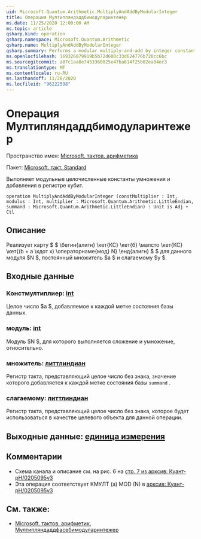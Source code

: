 ```yaml
---
uid: Microsoft.Quantum.Arithmetic.MultiplyAndAddByModularInteger
title: Операция Мултипляндаддбимодуларинтежер
ms.date: 11/25/2020 12:00:00 AM
ms.topic: article
qsharp.kind: operation
qsharp.namespace: Microsoft.Quantum.Arithmetic
qsharp.name: MultiplyAndAddByModularInteger
qsharp.summary: Performs a modular multiply-and-add by integer constants on a qubit register.
ms.openlocfilehash: 169326879919b5b72d600c33d624776b720cc6bc
ms.sourcegitcommit: a87c1aa8e7453360025e47ba614f25b02ea84ec3
ms.translationtype: MT
ms.contentlocale: ru-RU
ms.lasthandoff: 11/26/2020
ms.locfileid: "96222598"
---
```

# <a name="multiplyandaddbymodularinteger-operation"></a>Операция Мултипляндаддбимодуларинтежер

Пространство имен: [Microsoft. тактов. арифметика](xref:Microsoft.Quantum.Arithmetic)

Пакет: [Microsoft. такт. Standard](https://nuget.org/packages/Microsoft.Quantum.Standard)


Выполняет модульные целочисленные константы умножения и добавления в регистре кубит.

```qsharp
operation MultiplyAndAddByModularInteger (constMultiplier : Int, modulus : Int, multiplier : Microsoft.Quantum.Arithmetic.LittleEndian, summand : Microsoft.Quantum.Arithmetic.LittleEndian) : Unit is Adj + Ctl
```


## <a name="description"></a>Описание

Реализует карту $ $ \бегин{алигн} \кет{КС} \кет{б} \мапсто \кет{КС} \кет{(b + a \кдот x) \операторнаме{мод} N} \енд{алигн} $ $ для данного модуля $N $, постоянный множитель $a $ и слагаемому $y $.

## <a name="input"></a>Входные данные

### <a name="constmultiplier--int"></a>Констмултиплиер: [int](xref:microsoft.quantum.lang-ref.int)

Целое число $a $, добавляемое к каждой метке состояния базы данных.


### <a name="modulus--int"></a>модуль: [int](xref:microsoft.quantum.lang-ref.int)

Модуль $N $, для которого выполняется сложение и умножение, относительно.


### <a name="multiplier--littleendian"></a>множитель: [литтлиндиан](xref:Microsoft.Quantum.Arithmetic.LittleEndian)

Регистр такта, представляющий целое число без знака, значение которого добавляется к каждой метке состояния базы `summand` .


### <a name="summand--littleendian"></a>слагаемому: [литтлиндиан](xref:Microsoft.Quantum.Arithmetic.LittleEndian)

Регистр такта, представляющий целое число без знака, которое будет использоваться в качестве целевого объекта для данной операции.



## <a name="output--unit"></a>Выходные данные: [единица измерения](xref:microsoft.quantum.lang-ref.unit)



## <a name="remarks"></a>Комментарии

- Схема канала и описание см. на рис. 6 на [стр. 7 из арксив: Куант-pH/0205095v3](https://arxiv.org/pdf/quant-ph/0205095v3.pdf#page=7)
- Эта операция соответствует КМУЛТ (a) MOD (N) в [арксив: Куант-pH/0205095v3](https://arxiv.org/pdf/quant-ph/0205095v3.pdf)

## <a name="see-also"></a>См. также:

- [Microsoft. тактов. арифметик. Мултипляндаддфасебимодуларинтежер](xref:Microsoft.Quantum.Arithmetic.MultiplyAndAddPhaseByModularInteger)